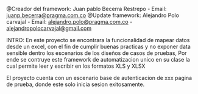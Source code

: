 @Creador del framework: Juan pablo Becerra Restrepo - Email: juanp.becerra@pragma.com.co
@Update framework: Alejandro Polo carvajal - Email: alejandro.polo@pragma.com.co - alejandropolocarvajal@gmail.com

INTRO:
En este proyecto se encontrara la funcionalidad de mapear datos desde un excel, con el fin de cumplir buenas practicas y no exponer data sensible dentro los escenarios de los diseños de casos de pruebas, Por ende se contruye este framework de automatizacion unico en su clase la cual permite leer y escribir en los formatos XLS y XLSX

El proyecto cuenta con un escenario base de autenticacion de xxx pagina de prueba, donde este solo inicia sesion exitosamente.

